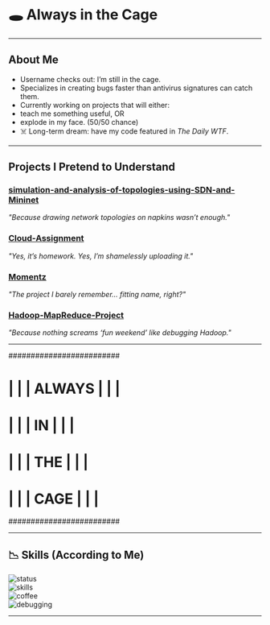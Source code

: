 # 🕳️ Always in the Cage

---

## About Me  
-  Username checks out: I’m still in the cage.  
-  Specializes in creating bugs faster than antivirus signatures can catch them.  
-  Currently working on projects that will either:  
- teach me something useful, OR  
- explode in my face. (50/50 chance)  
- ☠️ Long-term dream: have my code featured in *The Daily WTF*.  

---

##  Projects I Pretend to Understand  

###  [simulation-and-analysis-of-topologies-using-SDN-and-Mininet](https://github.com/Always-in-the-Cage/simulation-and-analysis-of-topologies-using-SDN-and-Mininet.git)  
*"Because drawing network topologies on napkins wasn’t enough."*

###  [Cloud-Assignment](https://github.com/always-in-the-cage/Cloud-Assignment)  
*"Yes, it’s homework. Yes, I’m shamelessly uploading it."*

### [Momentz](https://github.com/Mahrokh-M/Momentz)  
*"The project I barely remember… fitting name, right?"*

### [Hadoop-MapReduce-Project](https://github.com/Mahrokh-M/Hadoop-MapReduce-Project)  
*"Because nothing screams ‘fun weekend’ like debugging Hadoop."*

---

#########################
# | | | ALWAYS | | |   #
# | | |  IN    | | |   #
# | | | THE    | | |   #
# | | | CAGE   | | |   #
#########################


---

## 📉 Skills (According to Me)

![status](https://img.shields.io/badge/status-barely%20working-critical)  
![skills](https://img.shields.io/badge/skills-googling%20errors-brightgreen)  
![coffee](https://img.shields.io/badge/fuel-99%25%20coffee-lightgrey)  
![debugging](https://img.shields.io/badge/debugging-crying%20quietly-blue)  

---

